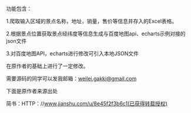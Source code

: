 
功能包含：

1.爬取输入区域的景点名称，地址，销量，售价等信息并存入的Excel表格。

2.根据景点位置获取景点经纬度等信息生成与百度地图api、echarts示例对接的json文件

3.对百度地图API，echarts进行修改可引入本地JSON文件

在原作者的基础上进行了一定修改。

需要源码的同学可以发我邮箱：weilei.gakki@gmail.com

下面是原作者来源出处

简书：HTTP：//www.jianshu.com/u/8e45f2f3b6c1(已获得转载授权)




